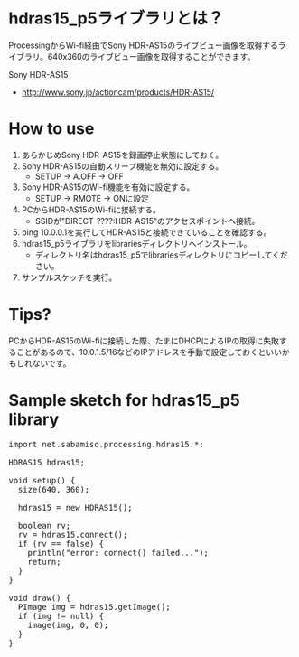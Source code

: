 hdras15_p5ライブラリとは？
========
ProcessingからWi-fi経由でSony HDR-AS15のライブビュー画像を取得するライブラリ。640x360のライブビュー画像を取得することができます。

Sony HDR-AS15
* http://www.sony.jp/actioncam/products/HDR-AS15/

How to use
========
1. あらかじめSony HDR-AS15を録画停止状態にしておく。
2. Sony HDR-AS15の自動スリープ機能を無効に設定する。
   * SETUP -> A.OFF -> OFF
3. Sony HDR-AS15のWi-fi機能を有効に設定する。
   * SETUP -> RMOTE -> ONに設定
4. PCからHDR-AS15のWi-fiに接続する。
   * SSIDが"DIRECT-????:HDR-AS15"のアクセスポイントへ接続。
5. ping 10.0.0.1を実行してHDR-AS15と接続できていることを確認する。
6. hdras15_p5ライブラリをlibrariesディレクトリへインストール。
   * ディレクトリ名はhdras15_p5でlibrariesディレクトリにコピーしてください。
7. サンプルスケッチを実行。

Tips?
========
PCからHDR-AS15のWi-fiに接続した際、たまにDHCPによるIPの取得に失敗することがあるので、10.0.1.5/16などのIPアドレスを手動で設定しておくといいかもしれないです。


Sample sketch for hdras15_p5 library
========
<pre>
import net.sabamiso.processing.hdras15.*;

HDRAS15 hdras15;

void setup() {
  size(640, 360);

  hdras15 = new HDRAS15();

  boolean rv;
  rv = hdras15.connect();
  if (rv == false) {
    println("error: connect() failed...");
    return;
  }
}
	
void draw() {
  PImage img = hdras15.getImage();
  if (img != null) {
    image(img, 0, 0);
  }
}
</pre>

